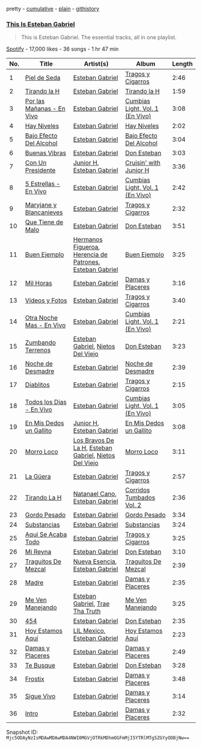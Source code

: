 pretty - [cumulative](/playlists/cumulative/37i9dQZF1DZ06evO43KjLi.md) - [plain](/playlists/plain/37i9dQZF1DZ06evO43KjLi) - [githistory](https://github.githistory.xyz/mackorone/spotify-playlist-archive/blob/main/playlists/plain/37i9dQZF1DZ06evO43KjLi)

### [This Is Esteban Gabriel](https://open.spotify.com/playlist/37i9dQZF1DZ06evO43KjLi)

> This is Esteban Gabriel\. The essential tracks, all in one playlist.

[Spotify](https://open.spotify.com/user/spotify) - 17,000 likes - 36 songs - 1 hr 47 min

| No. | Title | Artist(s) | Album | Length |
|---|---|---|---|---|
| 1 | [Piel de Seda](https://open.spotify.com/track/5BGVjoFtSSYov2pMpmo1La) | [Esteban Gabriel](https://open.spotify.com/artist/6RPeBghYnSwGV6FOw7huuN) | [Tragos y Cigarros](https://open.spotify.com/album/7yeopeDDLOvHmgtgyTYG9S) | 2:46 |
| 2 | [Tirando la H](https://open.spotify.com/track/0SLnqaBaYLFH3ncId7ClCU) | [Esteban Gabriel](https://open.spotify.com/artist/6RPeBghYnSwGV6FOw7huuN) | [Tirando la H](https://open.spotify.com/album/7uyYaGMsVlUEF0Uc10zyod) | 1:59 |
| 3 | [Por las Mañanas \- En Vivo](https://open.spotify.com/track/1mC0IjF8C77C819QVzPNQf) | [Esteban Gabriel](https://open.spotify.com/artist/6RPeBghYnSwGV6FOw7huuN) | [Cumbias Light, Vol\. 1 \(En Vivo\)](https://open.spotify.com/album/7aDOqwmjK9NlYsut1SN6VT) | 3:08 |
| 4 | [Hay Niveles](https://open.spotify.com/track/1k0q2JsDxlakLdeHPNqfWn) | [Esteban Gabriel](https://open.spotify.com/artist/6RPeBghYnSwGV6FOw7huuN) | [Hay Niveles](https://open.spotify.com/album/0mTGTVLkzI5Rkz7buS0erL) | 2:02 |
| 5 | [Bajo Efecto Del Alcohol](https://open.spotify.com/track/1oxTXnbKs7l9s73H2fJXF6) | [Esteban Gabriel](https://open.spotify.com/artist/6RPeBghYnSwGV6FOw7huuN) | [Bajo Efecto Del Alcohol](https://open.spotify.com/album/6rtYoViAmt2WvS55wt1nop) | 3:04 |
| 6 | [Buenas Vibras](https://open.spotify.com/track/59RDOIHszAvUmJdnnV1x13) | [Esteban Gabriel](https://open.spotify.com/artist/6RPeBghYnSwGV6FOw7huuN) | [Don Esteban](https://open.spotify.com/album/4TdFGG8K4OW4O0e8G6udtr) | 3:03 |
| 7 | [Con Un Presidente](https://open.spotify.com/track/2n953vWBOzx3m40zPBxjVQ) | [Junior H](https://open.spotify.com/artist/7Gi6gjaWy3DxyilpF1a8Is), [Esteban Gabriel](https://open.spotify.com/artist/6RPeBghYnSwGV6FOw7huuN) | [Cruisin' with Junior H](https://open.spotify.com/album/0HANqWtJABVpAWVrQzE2XM) | 3:36 |
| 8 | [5 Estrellas \- En Vivo](https://open.spotify.com/track/3JoFfvjusTX1Bh29gJHQi9) | [Esteban Gabriel](https://open.spotify.com/artist/6RPeBghYnSwGV6FOw7huuN) | [Cumbias Light, Vol\. 1 \(En Vivo\)](https://open.spotify.com/album/7aDOqwmjK9NlYsut1SN6VT) | 2:42 |
| 9 | [Maryjane y Blancanieves](https://open.spotify.com/track/1x7KRBVwvqgA0vYU6UeXHP) | [Esteban Gabriel](https://open.spotify.com/artist/6RPeBghYnSwGV6FOw7huuN) | [Tragos y Cigarros](https://open.spotify.com/album/7yeopeDDLOvHmgtgyTYG9S) | 2:32 |
| 10 | [Que Tiene de Malo](https://open.spotify.com/track/3uUvQGiUZMj8WzG5Vo1MCz) | [Esteban Gabriel](https://open.spotify.com/artist/6RPeBghYnSwGV6FOw7huuN) | [Don Esteban](https://open.spotify.com/album/4TdFGG8K4OW4O0e8G6udtr) | 3:51 |
| 11 | [Buen Ejemplo](https://open.spotify.com/track/0IZfXjvd4yF8obhsr1SKbe) | [Hermanos Figueroa](https://open.spotify.com/artist/7BuH7TfZEJD0XJiNfmtRya), [Herencia de Patrones](https://open.spotify.com/artist/1Q6SZxTvaE3HhslV0iXbI6), [Esteban Gabriel](https://open.spotify.com/artist/6RPeBghYnSwGV6FOw7huuN) | [Buen Ejemplo](https://open.spotify.com/album/6uStvNsIm7ymwGUAbRk5gW) | 3:25 |
| 12 | [Mil Horas](https://open.spotify.com/track/1WQbRS0rx6rA64E74Dl9Hk) | [Esteban Gabriel](https://open.spotify.com/artist/6RPeBghYnSwGV6FOw7huuN) | [Damas y Placeres](https://open.spotify.com/album/5v8HgiTLQwBAdYetXbRVfC) | 3:16 |
| 13 | [Videos y Fotos](https://open.spotify.com/track/7LZ8mtSwAwgAopE8cCjeGw) | [Esteban Gabriel](https://open.spotify.com/artist/6RPeBghYnSwGV6FOw7huuN) | [Tragos y Cigarros](https://open.spotify.com/album/7yeopeDDLOvHmgtgyTYG9S) | 3:40 |
| 14 | [Otra Noche Mas \- En Vivo](https://open.spotify.com/track/39QQtDOT5fy2sEudXonn7J) | [Esteban Gabriel](https://open.spotify.com/artist/6RPeBghYnSwGV6FOw7huuN) | [Cumbias Light, Vol\. 1 \(En Vivo\)](https://open.spotify.com/album/7aDOqwmjK9NlYsut1SN6VT) | 2:21 |
| 15 | [Zumbando Terrenos](https://open.spotify.com/track/3cydPWRwnndcp2C2lIlUt1) | [Esteban Gabriel](https://open.spotify.com/artist/6RPeBghYnSwGV6FOw7huuN), [Nietos Del Viejo](https://open.spotify.com/artist/3sC7anQFAQtZNYpADNh5EH) | [Don Esteban](https://open.spotify.com/album/4TdFGG8K4OW4O0e8G6udtr) | 3:23 |
| 16 | [Noche de Desmadre](https://open.spotify.com/track/0sTjY3KgI4zsabA6XYRxxG) | [Esteban Gabriel](https://open.spotify.com/artist/6RPeBghYnSwGV6FOw7huuN) | [Noche de Desmadre](https://open.spotify.com/album/0pJRvRrnlEMn6kP9oNcvhu) | 2:39 |
| 17 | [Diablitos](https://open.spotify.com/track/2cyXIrnsHJUN0HoRaf4HyR) | [Esteban Gabriel](https://open.spotify.com/artist/6RPeBghYnSwGV6FOw7huuN) | [Tragos y Cigarros](https://open.spotify.com/album/7yeopeDDLOvHmgtgyTYG9S) | 2:15 |
| 18 | [Todos los Dias \- En Vivo](https://open.spotify.com/track/18REsWSePDsWv0X04omJqu) | [Esteban Gabriel](https://open.spotify.com/artist/6RPeBghYnSwGV6FOw7huuN) | [Cumbias Light, Vol\. 1 \(En Vivo\)](https://open.spotify.com/album/7aDOqwmjK9NlYsut1SN6VT) | 3:05 |
| 19 | [En Mis Dedos un Gallito](https://open.spotify.com/track/0w05EANAQs2Cf3xj5daRPY) | [Junior H](https://open.spotify.com/artist/7Gi6gjaWy3DxyilpF1a8Is), [Esteban Gabriel](https://open.spotify.com/artist/6RPeBghYnSwGV6FOw7huuN) | [En Mis Dedos un Gallito](https://open.spotify.com/album/6MntOYfLUMaSqfabw1KfVb) | 3:08 |
| 20 | [Morro Loco](https://open.spotify.com/track/13jmfAORh7hAITtCvzVJ9i) | [Los Bravos De La H](https://open.spotify.com/artist/1ZsgdJmEpCrG7a4fMeiFOr), [Esteban Gabriel](https://open.spotify.com/artist/6RPeBghYnSwGV6FOw7huuN), [Nietos Del Viejo](https://open.spotify.com/artist/3sC7anQFAQtZNYpADNh5EH) | [Morro Loco](https://open.spotify.com/album/5SqZnMWQE3La3QJSeeOX0c) | 3:11 |
| 21 | [La Güera](https://open.spotify.com/track/6QedahwFMlsiWRILwtZJUG) | [Esteban Gabriel](https://open.spotify.com/artist/6RPeBghYnSwGV6FOw7huuN) | [Tragos y Cigarros](https://open.spotify.com/album/7yeopeDDLOvHmgtgyTYG9S) | 2:57 |
| 22 | [Tirando La H](https://open.spotify.com/track/1CSPS0XfIYL6O1sB3veINs) | [Natanael Cano](https://open.spotify.com/artist/0elWFr7TW8piilVRYJUe4P), [Esteban Gabriel](https://open.spotify.com/artist/6RPeBghYnSwGV6FOw7huuN) | [Corridos Tumbados Vol\. 2](https://open.spotify.com/album/1tpjN0LOyoLBT2WEhB2EUW) | 2:36 |
| 23 | [Gordo Pesado](https://open.spotify.com/track/4rOwSMUEJ13rbqsDLzmPSp) | [Esteban Gabriel](https://open.spotify.com/artist/6RPeBghYnSwGV6FOw7huuN) | [Gordo Pesado](https://open.spotify.com/album/5T8B8zyX6KzfVZSBfgOIxF) | 3:34 |
| 24 | [Substancias](https://open.spotify.com/track/6djaJe3bY5R2FAqjPmnK4X) | [Esteban Gabriel](https://open.spotify.com/artist/6RPeBghYnSwGV6FOw7huuN) | [Substancias](https://open.spotify.com/album/7A0S7gIKQDXGMPuSqC3oKb) | 3:24 |
| 25 | [Aqui Se Acaba Todo](https://open.spotify.com/track/61542EPiVTyYQw4SsOeXb5) | [Esteban Gabriel](https://open.spotify.com/artist/6RPeBghYnSwGV6FOw7huuN) | [Tragos y Cigarros](https://open.spotify.com/album/7yeopeDDLOvHmgtgyTYG9S) | 3:25 |
| 26 | [Mi Reyna](https://open.spotify.com/track/4iynrE7kJRxQgpQ9XTr9Wy) | [Esteban Gabriel](https://open.spotify.com/artist/6RPeBghYnSwGV6FOw7huuN) | [Don Esteban](https://open.spotify.com/album/4TdFGG8K4OW4O0e8G6udtr) | 3:10 |
| 27 | [Traguitos De Mezcal](https://open.spotify.com/track/0vE5RlP0vbOVTV11EvhjT0) | [Nueva Esencia](https://open.spotify.com/artist/4nfZ8Hb8zgwtn1F9THk2E4), [Esteban Gabriel](https://open.spotify.com/artist/6RPeBghYnSwGV6FOw7huuN) | [Traguitos De Mezcal](https://open.spotify.com/album/1CQEb9gIBeUq7qQ0y9UcUI) | 2:39 |
| 28 | [Madre](https://open.spotify.com/track/7gl6Espy38g068wpy32adp) | [Esteban Gabriel](https://open.spotify.com/artist/6RPeBghYnSwGV6FOw7huuN) | [Damas y Placeres](https://open.spotify.com/album/5v8HgiTLQwBAdYetXbRVfC) | 2:35 |
| 29 | [Me Ven Manejando](https://open.spotify.com/track/2T52ALl72hzvYhYahoqBIK) | [Esteban Gabriel](https://open.spotify.com/artist/6RPeBghYnSwGV6FOw7huuN), [Trae Tha Truth](https://open.spotify.com/artist/49vCIUW46QY3L5vo1xVFoy) | [Me Ven Manejando](https://open.spotify.com/album/4zdL0W4Jzfy4aKTSRpSP3S) | 3:25 |
| 30 | [454](https://open.spotify.com/track/4snEKax2xxjTGvalpdNslr) | [Esteban Gabriel](https://open.spotify.com/artist/6RPeBghYnSwGV6FOw7huuN) | [Don Esteban](https://open.spotify.com/album/4TdFGG8K4OW4O0e8G6udtr) | 2:35 |
| 31 | [Hoy Estamos Aquí](https://open.spotify.com/track/2asBtHvhInFczfb4mMv3Iu) | [LIL Mexico](https://open.spotify.com/artist/2LEvYxGrWlnfqiKoqVcwi6), [Esteban Gabriel](https://open.spotify.com/artist/6RPeBghYnSwGV6FOw7huuN) | [Hoy Estamos Aquí](https://open.spotify.com/album/3Sfv1dYeT15BixCWHUSPgD) | 2:23 |
| 32 | [Damas y Placeres](https://open.spotify.com/track/08o5hHml4niGUHhsmimaHp) | [Esteban Gabriel](https://open.spotify.com/artist/6RPeBghYnSwGV6FOw7huuN) | [Damas y Placeres](https://open.spotify.com/album/5v8HgiTLQwBAdYetXbRVfC) | 2:49 |
| 33 | [Te Busque](https://open.spotify.com/track/4RNBrR5tmuZKSAdNo9w5ht) | [Esteban Gabriel](https://open.spotify.com/artist/6RPeBghYnSwGV6FOw7huuN) | [Don Esteban](https://open.spotify.com/album/4TdFGG8K4OW4O0e8G6udtr) | 3:28 |
| 34 | [Frostix](https://open.spotify.com/track/1MQ0aEWXfQiuoPqyuZDxhn) | [Esteban Gabriel](https://open.spotify.com/artist/6RPeBghYnSwGV6FOw7huuN) | [Damas y Placeres](https://open.spotify.com/album/5v8HgiTLQwBAdYetXbRVfC) | 3:48 |
| 35 | [Sigue Vivo](https://open.spotify.com/track/4dXxpBzdOd9ltzzqsY9vRM) | [Esteban Gabriel](https://open.spotify.com/artist/6RPeBghYnSwGV6FOw7huuN) | [Damas y Placeres](https://open.spotify.com/album/5v8HgiTLQwBAdYetXbRVfC) | 3:14 |
| 36 | [Intro](https://open.spotify.com/track/453sDOvAWU4QVvGegD46du) | [Esteban Gabriel](https://open.spotify.com/artist/6RPeBghYnSwGV6FOw7huuN) | [Damas y Placeres](https://open.spotify.com/album/5v8HgiTLQwBAdYetXbRVfC) | 2:32 |

Snapshot ID: `Mjc5ODAyNzIsMDAwMDAwMDA4NWI0MGVjOTRkMDhmOGFmMjI5YTRlMTg5ZGYyODBjNw==`
